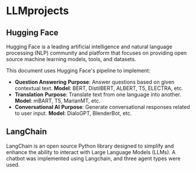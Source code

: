 # LLMprojects

## Hugging Face 
Hugging Face is a leading artificial intelligence and natural language processing (NLP) community and platform that focuses on providing open source machine learning models, tools, and datasets.

This document uses Hugging Face's pipeline to implement:
- **Question Answering**
**Purpose**: Answer questions based on given contextual text.
**Model**: BERT, DistilBERT, ALBERT, T5, ELECTRA, etc.
- **Translation**
**Purpose**: Translate text from one language into another.
**Model**: mBART, T5, MarianMT, etc.
- **Conversational AI**
**Purpose**: Generate conversational responses related to user input.
**Model**: DialoGPT, BlenderBot, etc.
## LangChain
LangChain is an open source Python library designed to simplify and enhance the ability to interact with Large Language Models (LLMs).
A chatbot was implemented using Langchain, and three agent types were used.
